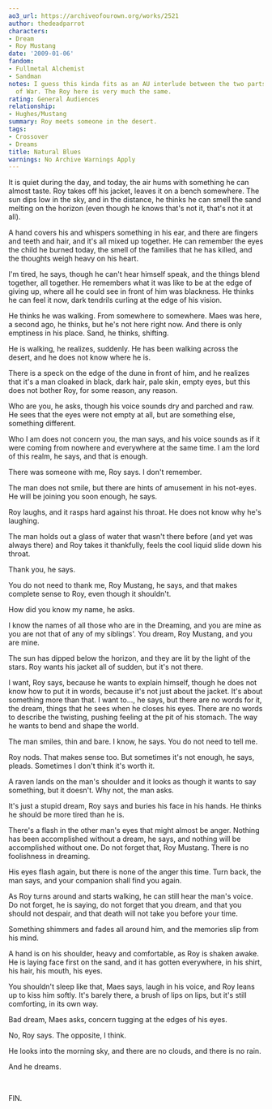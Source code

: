 ```yaml
---
ao3_url: https://archiveofourown.org/works/2521
author: thedeadparrot
characters:
- Dream
- Roy Mustang
date: '2009-01-06'
fandom:
- Fullmetal Alchemist
- Sandman
notes: I guess this kinda fits as an AU interlude between the two parts of Masters
  of War. The Roy here is very much the same.
rating: General Audiences
relationship:
- Hughes/Mustang
summary: Roy meets someone in the desert.
tags:
- Crossover
- Dreams
title: Natural Blues
warnings: No Archive Warnings Apply
---
```


It is quiet during the day, and today, the air hums with something he can almost taste. Roy takes off his jacket, leaves it on a bench somewhere. The sun dips low in the sky, and in the distance, he thinks he can smell the sand melting on the horizon (even though he knows that's not it, that's not it at all).

A hand covers his and whispers something in his ear, and there are fingers and teeth and hair, and it's all mixed up together. He can remember the eyes the child he burned today, the smell of the families that he has killed, and the thoughts weigh heavy on his heart.

I'm tired, he says, though he can't hear himself speak, and the things blend together, all together. He remembers what it was like to be at the edge of giving up, where all he could see in front of him was blackness. He thinks he can feel it now, dark tendrils curling at the edge of his vision.

He thinks he was walking. From somewhere to somewhere. Maes was here, a second ago, he thinks, but he's not here right now. And there is only emptiness in his place. Sand, he thinks, shifting.

He is walking, he realizes, suddenly. He has been walking across the desert, and he does not know where he is.

There is a speck on the edge of the dune in front of him, and he realizes that it's a man cloaked in black, dark hair, pale skin, empty eyes, but this does not bother Roy, for some reason, any reason.

Who are you, he asks, though his voice sounds dry and parched and raw. He sees that the eyes were not empty at all, but are something else, something different.

Who I am does not concern you, the man says, and his voice sounds as if it were coming from nowhere and everywhere at the same time. I am the lord of this realm, he says, and that is enough.

There was someone with me, Roy says. I don't remember.

The man does not smile, but there are hints of amusement in his not\-eyes. He will be joining you soon enough, he says.

Roy laughs, and it rasps hard against his throat. He does not know why he's laughing.

The man holds out a glass of water that wasn't there before (and yet was always there) and Roy takes it thankfully, feels the cool liquid slide down his throat.

Thank you, he says.

You do not need to thank me, Roy Mustang, he says, and that makes complete sense to Roy, even though it shouldn't.

How did you know my name, he asks.

I know the names of all those who are in the Dreaming, and you are mine as you are not that of any of my siblings'. You dream, Roy Mustang, and you are mine.

The sun has dipped below the horizon, and they are lit by the light of the stars. Roy wants his jacket all of sudden, but it's not there.

I want, Roy says, because he wants to explain himself, though he does not know how to put it in words, because it's not just about the jacket. It's about something more than that. I want to..., he says, but there are no words for it, the dream, things that he sees when he closes his eyes. There are no words to describe the twisting, pushing feeling at the pit of his stomach. The way he wants to bend and shape the world.

The man smiles, thin and bare. I know, he says. You do not need to tell me.

Roy nods. That makes sense too. But sometimes it's not enough, he says, pleads. Sometimes I don't think it's worth it.

A raven lands on the man's shoulder and it looks as though it wants to say something, but it doesn't. Why not, the man asks.

It's just a stupid dream, Roy says and buries his face in his hands. He thinks he should be more tired than he is.

There's a flash in the other man's eyes that might almost be anger. Nothing has been accomplished without a dream, he says, and nothing will be accomplished without one. Do not forget that, Roy Mustang. There is no foolishness in dreaming.

His eyes flash again, but there is none of the anger this time. Turn back, the man says, and your companion shall find you again.

As Roy turns around and starts walking, he can still hear the man's voice. Do not forget, he is saying, do not forget that you dream, and that you should not despair, and that death will not take you before your time.

Something shimmers and fades all around him, and the memories slip from his mind.

A hand is on his shoulder, heavy and comfortable, as Roy is shaken awake. He is laying face first on the sand, and it has gotten everywhere, in his shirt, his hair, his mouth, his eyes.

You shouldn't sleep like that, Maes says, laugh in his voice, and Roy leans up to kiss him softly. It's barely there, a brush of lips on lips, but it's still comforting, in its own way.

Bad dream, Maes asks, concern tugging at the edges of his eyes.

No, Roy says. The opposite, I think.

He looks into the morning sky, and there are no clouds, and there is no rain.

And he dreams.

 

FIN.